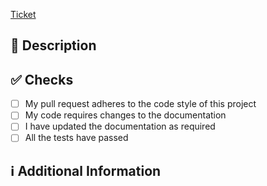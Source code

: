 <!-- 
Thanks for creating this pull request 🤗

Please make sure that the pull request is limited to one type (docs, feature, etc.) and keep it as small as possible. You can open multiple prs instead of opening a huge one.
-->

<!--
Insert the support ticket link or the linear story link below
-->

[Ticket](<!-- Support Ticket Link here -->)

## 📑 Description
<!-- 
Add a brief description of the pr
Try to use terminology that is not too specific to the company or the customer.
This will help with allowing new team members to contribute faster.
This will also ensure that team members working with different customers are still able to understand the scope from the description.

If you do need to use specific terms, add a short definition.
-->

<!-- You can also choose to add a list of changes and if they have been completed or not by using the markdown to-do list syntax
- [ ] Not Completed
- [x] Completed
-->

## ✅ Checks
<!-- Make sure your pr passes the CI checks and do check the following fields as needed - -->
- [ ] My pull request adheres to the code style of this project
- [ ] My code requires changes to the documentation
- [ ] I have updated the documentation as required
- [ ] All the tests have passed

## ℹ Additional Information
<!-- Any additional information like breaking changes, dependencies added, screenshots, comparisons between new and old behavior, etc. -->
